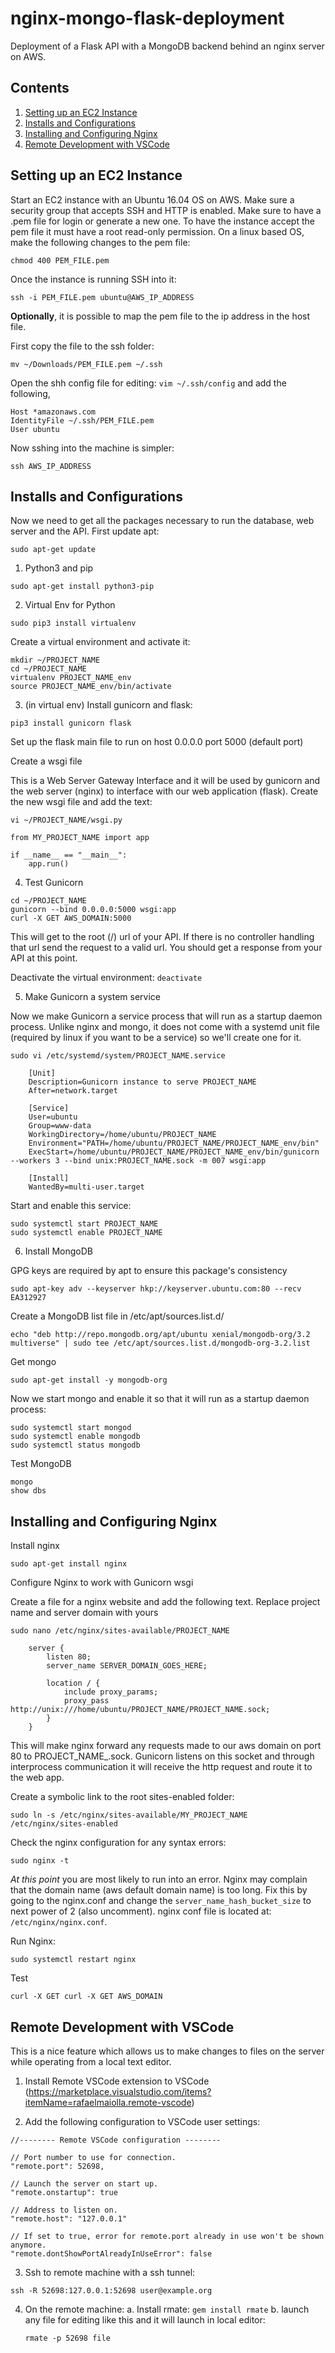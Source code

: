 # nginx-mongo-flask-deployment
Deployment of a Flask API with a MongoDB backend behind an nginx server on AWS.

## Contents

1. [Setting up an EC2 Instance](#setting-up-an-ec2-instance)
2. [Installs and Configurations](#installs-and-configurations)
4. [Installing and Configuring Nginx](#installing-and-configuring-nginx)
5. [Remote Development with VSCode](#remote-development-with-vscode)


## Setting up an EC2 Instance
Start an EC2 instance with an Ubuntu 16.04 OS on AWS. Make sure a security group that accepts SSH and HTTP is enabled. Make sure to have a .pem file for login or generate a new one. 
To have the instance accept the pem file it must have a root read-only permission. On a linux based OS, make the following changes to the pem file:

```
chmod 400 PEM_FILE.pem
```

Once the instance is running SSH into it:

```
ssh -i PEM_FILE.pem ubuntu@AWS_IP_ADDRESS
```

__Optionally__, it is possible to map the pem file to the ip address in the host file. 

First copy the file to the ssh folder:
```
mv ~/Downloads/PEM_FILE.pem ~/.ssh
```

Open the shh config file for editing: `vim ~/.ssh/config` and add the following,

```
Host *amazonaws.com
IdentityFile ~/.ssh/PEM_FILE.pem
User ubuntu
```
Now sshing into the machine is simpler:

```
ssh AWS_IP_ADDRESS
```

## Installs and Configurations

Now we need to get all the packages necessary to run the database, web server and the API.
First update apt:

```
sudo apt-get update
```

1. Python3 and pip
```
sudo apt-get install python3-pip
```

2. Virtual Env for Python

```
sudo pip3 install virtualenv
```

Create a virtual environment and activate it:

```
mkdir ~/PROJECT_NAME
cd ~/PROJECT_NAME
virtualenv PROJECT_NAME_env
source PROJECT_NAME_env/bin/activate
```

3. (in virtual env) Install gunicorn and flask:

```
pip3 install gunicorn flask
```
Set up the flask main file to run on host 0.0.0.0 port 5000 (default port)

Create a wsgi file

This is a Web Server Gateway Interface and it will be used by gunicorn and the web server (nginx) to interface with our web application (flask). Create the new wsgi file and add the text:

`vi ~/PROJECT_NAME/wsgi.py`
```
from MY_PROJECT_NAME import app

if __name__ == "__main__":
    app.run()
```
4. Test Gunicorn
```
cd ~/PROJECT_NAME
gunicorn --bind 0.0.0.0:5000 wsgi:app
curl -X GET AWS_DOMAIN:5000
```
This will get to the root (/) url of your API. If there is no controller handling that url send the request to a valid url. You should get a response from your API at this point. 

Deactivate the virtual environment: `deactivate`

5. Make Gunicorn a system service 

Now we make Gunicorn a service process that will run as a startup daemon process. Unlike nginx and mongo, it does not come with a systemd unit file (required by linux if you want to be a service) so we'll create one for it.

`sudo vi /etc/systemd/system/PROJECT_NAME.service`

```
    [Unit]
    Description=Gunicorn instance to serve PROJECT_NAME
    After=network.target

    [Service]
    User=ubuntu
    Group=www-data
    WorkingDirectory=/home/ubuntu/PROJECT_NAME
    Environment="PATH=/home/ubuntu/PROJECT_NAME/PROJECT_NAME_env/bin"
    ExecStart=/home/ubuntu/PROJECT_NAME/PROJECT_NAME_env/bin/gunicorn --workers 3 --bind unix:PROJECT_NAME.sock -m 007 wsgi:app

    [Install]
    WantedBy=multi-user.target
```
Start and enable this service:
```
sudo systemctl start PROJECT_NAME
sudo systemctl enable PROJECT_NAME
```

6. Install MongoDB

GPG keys are required by apt to ensure this package's consistency
```
sudo apt-key adv --keyserver hkp://keyserver.ubuntu.com:80 --recv EA312927
```
Create a MongoDB list file in /etc/apt/sources.list.d/
```
echo "deb http://repo.mongodb.org/apt/ubuntu xenial/mongodb-org/3.2 multiverse" | sudo tee /etc/apt/sources.list.d/mongodb-org-3.2.list
```
Get mongo
```
sudo apt-get install -y mongodb-org
```

Now we start mongo and enable it so that it will run as a startup daemon process:
```
sudo systemctl start mongod
sudo systemctl enable mongodb
sudo systemctl status mongodb
```

Test MongoDB
```
mongo
show dbs
```


## Installing and Configuring Nginx

Install nginx
```
sudo apt-get install nginx
```

Configure Nginx to work with Gunicorn wsgi

Create a file for a nginx website and add the following text. Replace project name and server domain with yours
```
sudo nano /etc/nginx/sites-available/PROJECT_NAME
```

```
    server {
        listen 80;
        server_name SERVER_DOMAIN_GOES_HERE;

        location / {
            include proxy_params;
            proxy_pass http://unix:///home/ubuntu/PROJECT_NAME/PROJECT_NAME.sock;
        }
    }
```
This will make nginx forward any requests made to our aws domain on port 80 to PROJECT_NAME_.sock. Gunicorn listens on this socket and through interprocess communication it will receive the http request and route it to the web app.

Create a symbolic link to the root sites-enabled folder:
```
sudo ln -s /etc/nginx/sites-available/MY_PROJECT_NAME /etc/nginx/sites-enabled
```

Check the nginx configuration for any syntax errors:
```
sudo nginx -t
```

*At this point* you are most likely to run into an error. Nginx may complain that the domain name (aws default domain name) is too long. Fix this by going to the nginx.conf and change the `server_name_hash_bucket_size` to next power of 2 (also uncomment). nginx conf file is located at: `/etc/nginx/nginx.conf`.

Run Nginx: 
```
sudo systemctl restart nginx
```

Test 
```
curl -X GET curl -X GET AWS_DOMAIN
````

## Remote Development with VSCode
This is a nice feature which allows us to make changes to files on the server while operating from a local text editor. 

1. Install Remote VSCode extension to VSCode (https://marketplace.visualstudio.com/items?itemName=rafaelmaiolla.remote-vscode)

2. Add the following configuration to VSCode user settings:
```
//-------- Remote VSCode configuration --------

// Port number to use for connection.
"remote.port": 52698,

// Launch the server on start up.
"remote.onstartup": true

// Address to listen on.
"remote.host": "127.0.0.1"

// If set to true, error for remote.port already in use won't be shown anymore.
"remote.dontShowPortAlreadyInUseError": false
```

3. Ssh to remote machine with a ssh tunnel:
```
ssh -R 52698:127.0.0.1:52698 user@example.org
```

4. On the remote machine:
    a. Install rmate: 
    ```gem install rmate```
    b. launch any file for editing like this and it will launch in local editor:
    ```
    rmate -p 52698 file
    ```



